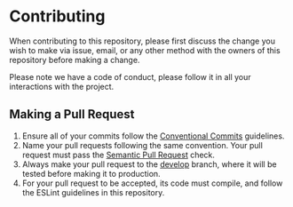 # Contributing

When contributing to this repository, please first discuss the change you wish to make via issue,
email, or any other method with the owners of this repository before making a change. 

Please note we have a code of conduct, please follow it in all your interactions with the project.

## Making a Pull Request

1. Ensure all of your commits follow the [Conventional Commits](https://www.conventionalcommits.org/en/v1.0.0/) guidelines.
2. Name your pull requests following the same convention. Your pull request must pass the [Semantic Pull Request](https://github.com/zeke/semantic-pull-requests) check.
3. Always make your pull request to the [develop](https://github.com/Eddydpyl/vounty_web/tree/develop) branch, where it will be tested before making it to production.
4. For your pull request to be accepted, its code must compile, and follow the ESLint guidelines in this repository.
